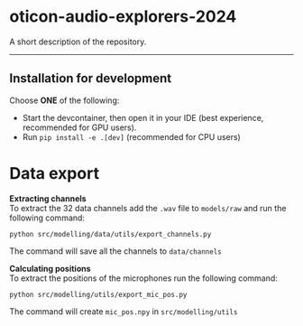 # oticon-audio-explorers-2024

A short description of the repository.

---

## Installation for development
Choose __**ONE**__ of the following:
- Start the devcontainer, then open it in your IDE (best experience, recommended for GPU users).
- Run `pip install -e .[dev]` (recommended for CPU users)


# Data export

**Extracting channels**  
To extract the 32 data channels add the ``.wav`` file to ``models/raw`` and run the following command:
```
python src/modelling/data/utils/export_channels.py
```
The command will save all the channels to ``data/channels``

**Calculating positions**  
To extract the positions of the microphones run the following command:
```
python src/modelling/utils/export_mic_pos.py
```
The command will create ``mic_pos.npy`` in ``src/modelling/utils``